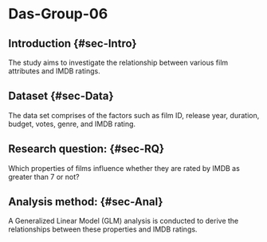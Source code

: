 # Das-Group-06
## Introduction {#sec-Intro}
The study aims to investigate the relationship between various film attributes and IMDB ratings.

## Dataset {#sec-Data}
The data set comprises of the factors such as film ID, release year, duration, budget, votes, genre, and IMDB rating.

## Research question: {#sec-RQ}
Which properties of films influence whether they are rated by IMDB as greater than 7 or not? 

## Analysis method: {#sec-Anal}
A Generalized Linear Model (GLM) analysis is conducted to derive the relationships between these properties and IMDB ratings.


